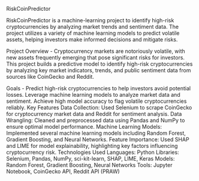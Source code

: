 RiskCoinPredictor

RiskCoinPredictor is a machine-learning project to identify high-risk cryptocurrencies by analyzing market trends and sentiment data. The project utilizes a variety of machine learning models to predict volatile assets, helping investors make informed decisions and mitigate risks.

Project Overview - 
Cryptocurrency markets are notoriously volatile, with new assets frequently emerging that pose significant risks for investors. This project builds a predictive model to identify high-risk cryptocurrencies by analyzing key market indicators, trends, and public sentiment data from sources like CoinGecko and Reddit.

Goals - 
Predict high-risk cryptocurrencies to help investors avoid potential losses.
Leverage machine learning models to analyze market data and sentiment.
Achieve high model accuracy to flag volatile cryptocurrencies reliably.
Key Features
Data Collection: Used Selenium to scrape CoinGecko for cryptocurrency market data and Reddit for sentiment analysis.
Data Wrangling: Cleaned and preprocessed data using Pandas and NumPy to ensure optimal model performance.
Machine Learning Models: Implemented several machine learning models including Random Forest, Gradient Boosting, and Neural Networks.
Feature Importance: Used SHAP and LIME for model explainability, highlighting key factors influencing cryptocurrency risk.
Technologies Used
Languages: Python
Libraries: Selenium, Pandas, NumPy, sci-kit-learn, SHAP, LIME, Keras
Models: Random Forest, Gradient Boosting, Neural Networks
Tools: Jupyter Notebook, CoinGecko API, Reddit API (PRAW)

